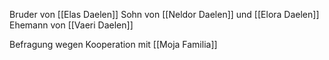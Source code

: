 Bruder von [[Elas Daelen]]
Sohn von [[Neldor Daelen]] und [[Elora Daelen]]
Ehemann von [[Vaeri Daelen]]

Befragung wegen Kooperation mit [[Moja Familia]]